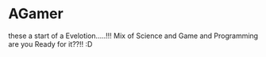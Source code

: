 # AGamer
these a start of a Evelotion.....!!!
Mix of Science and Game and Programming are you Ready for it??!! :D
